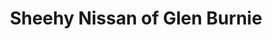 ---
title: "Sheehy Nissan of Glen Burnie"
url: /glen-burnie/sheehy-nissan-of-glen-burnie/
shop: Autohaus
---